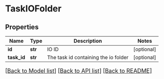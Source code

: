 # TaskIOFolder

## Properties
Name | Type | Description | Notes
------------ | ------------- | ------------- | -------------
**id** | **str** | IO ID | [optional] 
**task_id** | **str** | The task id containing the io folder | [optional] 

[[Back to Model list]](../README.md#documentation-for-models) [[Back to API list]](../README.md#documentation-for-api-endpoints) [[Back to README]](../README.md)

<style>
     p, ul, ol, li { font-size: 18px !important;}
</style>


